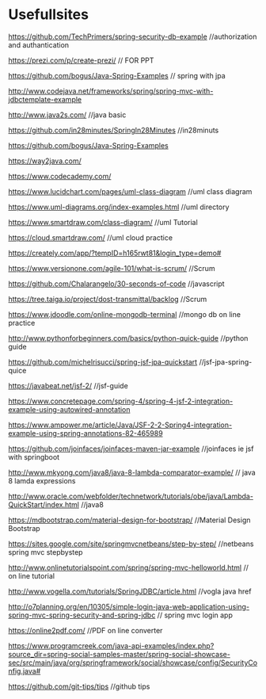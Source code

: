 # Usefullsites
https://github.com/TechPrimers/spring-security-db-example   //authorization and authantication

https://prezi.com/p/create-prezi/                           // FOR PPT

https://github.com/bogus/Java-Spring-Examples               // spring with jpa

http://www.codejava.net/frameworks/spring/spring-mvc-with-jdbctemplate-example  

http://www.java2s.com/                                      //java basic

https://github.com/in28minutes/SpringIn28Minutes            //in28minuts

https://github.com/bogus/Java-Spring-Examples

https://way2java.com/

https://www.codecademy.com/

https://www.lucidchart.com/pages/uml-class-diagram          //uml class diagram

https://www.uml-diagrams.org/index-examples.html            //uml directory

https://www.smartdraw.com/class-diagram/                    //uml Tutorial

https://cloud.smartdraw.com/                                //uml cloud practice

https://creately.com/app/?tempID=h165rwt81&login_type=demo# 

https://www.versionone.com/agile-101/what-is-scrum/         //Scrum

https://github.com/Chalarangelo/30-seconds-of-code          //javascript

https://tree.taiga.io/project/dost-transmittal/backlog      //Scrum

https://www.jdoodle.com/online-mongodb-terminal             //mongo db on line practice

http://www.pythonforbeginners.com/basics/python-quick-guide   //python guide 

https://github.com/michelrisucci/spring-jsf-jpa-quickstart    //jsf-jpa-spring-quice

https://javabeat.net/jsf-2/                                   //jsf-guide

https://www.concretepage.com/spring-4/spring-4-jsf-2-integration-example-using-autowired-annotation

https://www.ampower.me/article/Java/JSF-2-2-Spring4-integration-example-using-spring-annotations-82-465989

https://github.com/joinfaces/joinfaces-maven-jar-example      //joinfaces ie jsf with springboot

http://www.mkyong.com/java8/java-8-lambda-comparator-example/   // java 8 lamda expressions

http://www.oracle.com/webfolder/technetwork/tutorials/obe/java/Lambda-QuickStart/index.html //java8

https://mdbootstrap.com/material-design-for-bootstrap/          //Material Design Bootstrap

https://sites.google.com/site/springmvcnetbeans/step-by-step/     //netbeans spring mvc stepbystep

http://www.onlinetutorialspoint.com/spring/spring-mvc-helloworld.html   // on line tutorial

http://www.vogella.com/tutorials/SpringJDBC/article.html                //vogla java href

http://o7planning.org/en/10305/simple-login-java-web-application-using-spring-mvc-spring-security-and-spring-jdbc   // spring mvc login app

https://online2pdf.com/       //PDF on line converter






https://www.programcreek.com/java-api-examples/index.php?source_dir=spring-social-samples-master/spring-social-showcase-sec/src/main/java/org/springframework/social/showcase/config/SecurityConfig.java#

https://github.com/git-tips/tips                             //github tips                                                                                       
